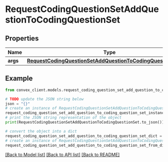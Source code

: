 # RequestCodingQuestionSetAddQuestionToCodingQuestionSet


## Properties

Name | Type | Description | Notes
------------ | ------------- | ------------- | -------------
**args** | [**RequestCodingQuestionSetAddQuestionToCodingQuestionSetArgs**](RequestCodingQuestionSetAddQuestionToCodingQuestionSetArgs.md) |  | 

## Example

```python
from convex_client.models.request_coding_question_set_add_question_to_coding_question_set import RequestCodingQuestionSetAddQuestionToCodingQuestionSet

# TODO update the JSON string below
json = "{}"
# create an instance of RequestCodingQuestionSetAddQuestionToCodingQuestionSet from a JSON string
request_coding_question_set_add_question_to_coding_question_set_instance = RequestCodingQuestionSetAddQuestionToCodingQuestionSet.from_json(json)
# print the JSON string representation of the object
print(RequestCodingQuestionSetAddQuestionToCodingQuestionSet.to_json())

# convert the object into a dict
request_coding_question_set_add_question_to_coding_question_set_dict = request_coding_question_set_add_question_to_coding_question_set_instance.to_dict()
# create an instance of RequestCodingQuestionSetAddQuestionToCodingQuestionSet from a dict
request_coding_question_set_add_question_to_coding_question_set_from_dict = RequestCodingQuestionSetAddQuestionToCodingQuestionSet.from_dict(request_coding_question_set_add_question_to_coding_question_set_dict)
```
[[Back to Model list]](../README.md#documentation-for-models) [[Back to API list]](../README.md#documentation-for-api-endpoints) [[Back to README]](../README.md)


